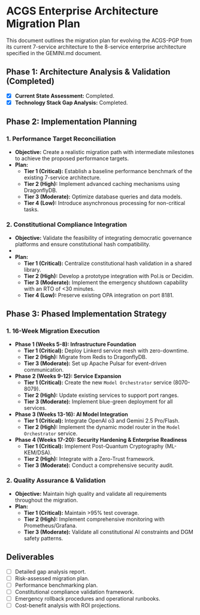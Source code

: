 # ACGS Enterprise Architecture Migration Plan

This document outlines the migration plan for evolving the ACGS-PGP from its current 7-service architecture to the 8-service enterprise architecture specified in the GEMINI.md document.

## Phase 1: Architecture Analysis & Validation (Completed)

- [x] **Current State Assessment:** Completed.
- [x] **Technology Stack Gap Analysis:** Completed.

## Phase 2: Implementation Planning

### 1. Performance Target Reconciliation

- **Objective:** Create a realistic migration path with intermediate milestones to achieve the proposed performance targets.
- **Plan:**
  - **Tier 1 (Critical):** Establish a baseline performance benchmark of the existing 7-service architecture.
  - **Tier 2 (High):** Implement advanced caching mechanisms using DragonflyDB.
  - **Tier 3 (Moderate):** Optimize database queries and data models.
  - **Tier 4 (Low):** Introduce asynchronous processing for non-critical tasks.

### 2. Constitutional Compliance Integration

- **Objective:** Validate the feasibility of integrating democratic governance platforms and ensure constitutional hash compatibility.
- <!-- Constitutional Hash: cdd01ef066bc6cf2 -->
- **Plan:**
  - **Tier 1 (Critical):** Centralize constitutional hash validation in a shared library.
  - **Tier 2 (High):** Develop a prototype integration with Pol.is or Decidim.
  - **Tier 3 (Moderate):** Implement the emergency shutdown capability with an RTO of <30 minutes.
  - **Tier 4 (Low):** Preserve existing OPA integration on port 8181.

## Phase 3: Phased Implementation Strategy

### 1. 16-Week Migration Execution

- **Phase 1 (Weeks 5-8): Infrastructure Foundation**
  - **Tier 1 (Critical):** Deploy Linkerd service mesh with zero-downtime.
  - **Tier 2 (High):** Migrate from Redis to DragonflyDB.
  - **Tier 3 (Moderate):** Set up Apache Pulsar for event-driven communication.
- **Phase 2 (Weeks 9-12): Service Expansion**
  - **Tier 1 (Critical):** Create the new `Model Orchestrator` service (8070-8079).
  - **Tier 2 (High):** Update existing services to support port ranges.
  - **Tier 3 (Moderate):** Implement blue-green deployment for all services.
- **Phase 3 (Weeks 13-16): AI Model Integration**
  - **Tier 1 (Critical):** Integrate OpenAI o3 and Gemini 2.5 Pro/Flash.
  - **Tier 2 (High):** Implement the dynamic model router in the `Model Orchestrator` service.
- **Phase 4 (Weeks 17-20): Security Hardening & Enterprise Readiness**
  - **Tier 1 (Critical):** Implement Post-Quantum Cryptography (ML-KEM/DSA).
  - **Tier 2 (High):** Integrate with a Zero-Trust framework.
  - **Tier 3 (Moderate):** Conduct a comprehensive security audit.

### 2. Quality Assurance & Validation

- **Objective:** Maintain high quality and validate all requirements throughout the migration.
- **Plan:**
  - **Tier 1 (Critical):** Maintain >95% test coverage.
  - **Tier 2 (High):** Implement comprehensive monitoring with Prometheus/Grafana.
  - **Tier 3 (Moderate):** Validate all constitutional AI constraints and DGM safety patterns.

## Deliverables

- [ ] Detailed gap analysis report.
- [ ] Risk-assessed migration plan.
- [ ] Performance benchmarking plan.
- [ ] Constitutional compliance validation framework.
- [ ] Emergency rollback procedures and operational runbooks.
- [ ] Cost-benefit analysis with ROI projections.
